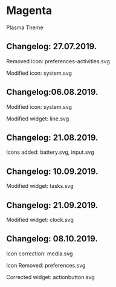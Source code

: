 # Magenta
Plasma Theme

Changelog: 27.07.2019.
----------------------

Removed icon: preferences-activities.svg

Modified icon: system.svg

Changelog:06.08.2019.
--------------------

Modified icon: system.svg

Modified widget: line.svg

Changelog: 21.08.2019.
----------------------

Icons added: battery.svg, input.svg

Changelog: 10.09.2019.
----------------------

Modified widget: tasks.svg

Changelog: 21.09.2019.
---------------------

Modified widget: clock.svg

Changelog: 08.10.2019.
----------------------

Icon correction: media.svg

Icon Removed: preferences.svg

Corrected widget: actionbutton.svg

